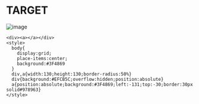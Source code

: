 # TARGET

![image](https://github.com/user-attachments/assets/82a8687e-8862-4f63-9aee-20084f7f6c9e)

```
<div><a></a></div>
<style>
  body{
    display:grid;
    place-items:center;
    background:#3F4869
  }
  div,a{width:130;height:130;border-radius:50%}
  div{background:#EFCB5C;overflow:hidden;position:absolute}
  a{position:absolute;background:#3F4869;left:-131;top:-30;border:30px solid#978963}
</style>
```
